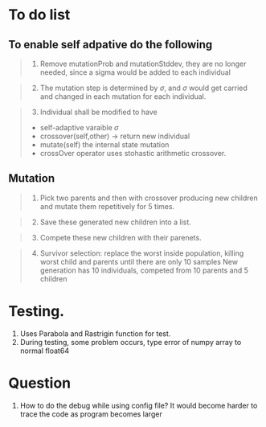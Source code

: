 # To do list

## To enable self adpative do the following
>1. Remove mutationProb and mutationStddev, they are no longer needed, since a sigma would be added to each individual

>2. The mutation step is determined by $\sigma$, and $\sigma$ would get carried and changed in each mutation for each individual.

>3. Individual shall be modified to have
>* self-adaptive varaible $\sigma$
>* crossover(self,other) -> return new individual
>* mutate(self) the internal state mutation
>* crossOver operator uses stohastic arithmetic crossover.

## Mutation
>1. Pick two parents and then with crossover producing new children and mutate them repetitively for 5 times.

>2. Save these generated new children into a list.

>3. Compete these new children with their parenets.

>4. Survivor selection: replace the worst inside population,
    killing worst child and parents until there are only 10 samples
    New generation has 10 individuals, competed from 10 parents and
    5 children

# Testing.
1. Uses Parabola and Rastrigin function for test.
2. During testing, some problem occurs, type error of numpy array to normal float64

# Question
1. How to do the debug while using config file? It would become harder to trace the code as program becomes larger